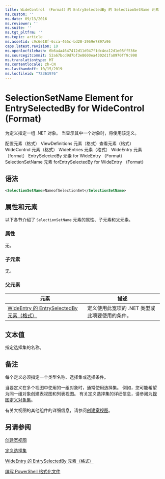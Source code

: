 ```yaml
---
title: WideControl （Format）的 EntrySelectedBy 的 SelectionSetName 元素 |Microsoft Docs
ms.custom: ''
ms.date: 09/13/2016
ms.reviewer: ''
ms.suite: ''
ms.tgt_pltfrm: ''
ms.topic: article
ms.assetid: c9c6e18f-6cca-465c-bd20-3969e7897a96
caps.latest.revision: 10
ms.openlocfilehash: 6b6a4a4647412d11d947f1dc4ea12d1e05ff536e
ms.sourcegitcommit: 52a67bcd9d7bf3e8600ea4302d1fa8970ff9c998
ms.translationtype: MT
ms.contentlocale: zh-CN
ms.lasthandoff: 10/15/2019
ms.locfileid: "72361976"
---
```

# <a name="selectionsetname-element-for-entryselectedby-for-widecontrol-format"></a>SelectionSetName Element for EntrySelectedBy for WideControl (Format)

为定义指定一组 .NET 对象。 当显示其中一个对象时，将使用该定义。

配置元素（格式） ViewDefinitions 元素（格式）查看元素（格式） WideControl 元素（格式） WideEntries 元素（格式） WideEntry 元素（format） EntrySelectedBy 元素 for WideEntry （Format） SelectionSetName 元素 forEntrySelectedBy for WideEntry （Format）

## <a name="syntax"></a>语法

```xml
<SelectionSetName>NameofSelectionSet</SelectionSetName>

```

## <a name="attributes-and-elements"></a>属性和元素

以下各节介绍了 `SelectionSetName` 元素的属性、子元素和父元素。

### <a name="attributes"></a>属性

无。

### <a name="child-elements"></a>子元素

无。

### <a name="parent-elements"></a>父元素

|元素|描述|
|-------------|-----------------|
|[WideEntry 的 EntrySelectedBy 元素（格式）](./entryselectedby-element-for-wideentry-format.md)|定义使用此宽项的 .NET 类型或此项要使用的条件。|

## <a name="text-value"></a>文本值

指定选择集的名称。

## <a name="remarks"></a>备注

每个定义必须指定一个类型名称、选择集或选择条件。

当要定义在多个视图中使用的一组对象时，通常使用选择集。 例如，您可能希望为同一组对象创建表视图和列表视图。 有关定义选择集的详细信息，请参阅为[视图定义对象集](./defining-selection-sets.md)。

有关大视图的其他组件的详细信息，请参阅[创建宽视图](./creating-a-wide-view.md)。

## <a name="see-also"></a>另请参阅

[创建宽视图](./creating-a-wide-view.md)

[定义选择集](./defining-selection-sets.md)

[WideEntry 的 EntrySelectedBy 元素（格式）](./entryselectedby-element-for-wideentry-format.md)

[编写 PowerShell 格式化文件](./writing-a-powershell-formatting-file.md)
